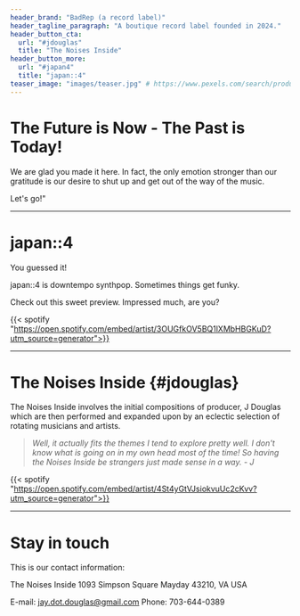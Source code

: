 ```yaml
---
header_brand: "BadRep (a record label)"
header_tagline_paragraph: "A boutique record label founded in 2024."
header_button_cta:
  url: "#jdouglas"
  title: "The Noises Inside"
header_button_more:
  url: "#japan4"
  title: "japan::4"
teaser_image: "images/teaser.jpg" # https://www.pexels.com/search/product%20testing/
---
```


# The Future is Now - The Past is Today!

We are glad you made it here. In fact, the only emotion stronger than our gratitude is our desire to shut up and get out of the way of the music.

Let's go!"

---

# japan::4 

You guessed it! 

japan::4 is downtempo synthpop. Sometimes things get funky.

Check out this sweet preview. Impressed much, are you?

{{< spotify "https://open.spotify.com/embed/artist/3OUGfkOV5BQ1lXMbHBGKuD?utm_source=generator">}}

---

# The Noises Inside {#jdouglas}

The Noises Inside involves the initial compositions of producer, J Douglas which are then performed and expanded upon by an eclectic selection of rotating musicians and artists. 

> _Well, it actually fits the themes I tend to explore pretty well. I don't know what is going on in my own head most of the time! So having the Noises Inside be strangers just made sense in a way. - *J*_

{{< spotify "https://open.spotify.com/embed/artist/4St4yGtVJsiokvuUc2cKvv?utm_source=generator">}}

---

# Stay in touch

This is our contact information:

The Noises Inside
1093 Simpson Square
Mayday 43210, VA
USA

E-mail: jay.dot.douglas@gmail.com
Phone: 703-644-0389
